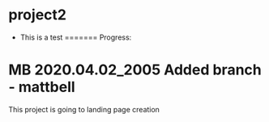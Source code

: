 # project2

- This is a test
=======
Progress:

MB 2020.04.02_2005
Added branch - mattbell
=======
This project is going to landing page creation
